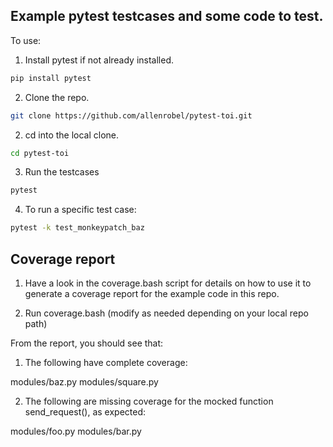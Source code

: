 ## Example pytest testcases and some code to test.

To use:

1. Install pytest if not already installed.

```bash
pip install pytest
```

2. Clone the repo.

```bash
git clone https://github.com/allenrobel/pytest-toi.git
```

2. cd into the local clone.

```bash
cd pytest-toi
```

3. Run the testcases

```bash
pytest
```

4. To run a specific test case:

```bash
pytest -k test_monkeypatch_baz
```

## Coverage report

1. Have a look in the coverage.bash script for details on how to use it to generate a coverage report for the example code in this repo.

2. Run coverage.bash (modify as needed depending on your local repo path)

From the report, you should see that:

1. The following have complete coverage:

modules/baz.py
modules/square.py

2. The following are missing coverage for the mocked function send_request(), as expected:

modules/foo.py
modules/bar.py
